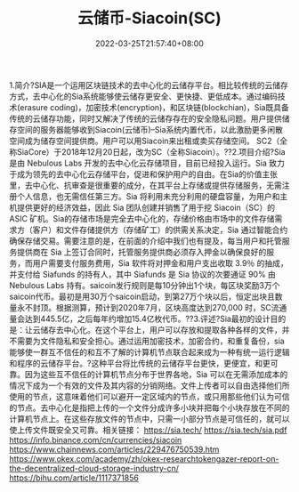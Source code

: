 ﻿---
weight: 
title: "云储币-Siacoin(SC)"
description: "SIA是一个运用区块链技术的去中心化的云储存平台"
date: 2022-03-25T21:57:40+08:00
lastmod: 2022-03-25T16:45:40+08:00
draft: false
authors: ["Metabd"]
featuredImage: "yunchubi-siacoinsc.webp"
link: ""
tags: ["数字代币","云储币-Siacoin(SC)"]
categories: ["navigation"]
navigation: ["数字代币"]
lightgallery: true
toc: true
pinned: false
recommend: false
recommend1: false
---
1.简介?SIA是一个运用区块链技术的去中心化的云储存平台。相比较传统的云储存方式，去中心化的Sia系统能够使云储存更安全、更快捷、更低成本。通过编码技术(erasure coding)，加密技术(encryption)，和区块链(blockchian)，Sia既具备传统的云储存功能，同时又解决了传统的云储存存在的安全隐私问题。用户提供储存空间的服务器能够收到Siacoin(云储币)–Sia系统内置代币，以此激励更多闲散空间成为储存空间提供商。用户可以用Siacoin来出租或卖买存储空间。 SC2（全称SiaCore）于2018年12月20日起，改为SC（全称Siacoin）。??2.项目介绍?Sia是由 Nebulous Labs 开发的去中心化云存储项目，目前已经投入运行。Sia 致力于成为领先的去中心化云存储平台，促进和保护用户的自由。在Sia的价值主张里，去中心化、抗审查是很重要的成分，在其平台上存储或提供存储服务，无需注册个人信息，也无需信任第三方。Sia 将利用未充分利用的硬盘容量，为用户和主机提供更好的经济效益，因此 Sia 团队创建并销售了用于挖 Siacoin（SC）的 ASIC 矿机。Sia的存储市场是完全去中心化的，存储价格由市场中的文件存储需求方（客户）和文件存储提供方（存储矿工）的供需关系决定，Sia 通过智能合约确保存储交易。需要注意的是，在前面的介绍中我们也有提及，每当用户和托管服务提供商在 Sia 上签订合同时，托管服务提供商必须存入押金以确保良好的服务，而用户需要支付服务费用，Sia 软件将对押金和用户支出收取 3.9％ 的抽成，并支付给 Siafunds 的持有人，其中 Siafunds 是 Sia 协议的次要通证 90% 由 Nebulous Labs 持有。saicoin发行规则是每10分钟出1个块，每区块奖励3万个saicoin代币。最初是用30万个saicoin启动，到第27万个块以后，恒定出块且数量永不封顶。根据测算，预计到2020年7月，区块高度达到270,000 时，SC流通量会达到445.5亿，之后每年约增加15.4亿枚代币。??3.评述?Sia最初的设计目的是：让云储存去中心化。在这个平台上，用户可以存放和提取各种各样的文件，并不需要为文件隐私和安全担心。通过运用加密技术，加密合约，和重复备份，sia能够使一群互不信任的和互不了解的计算机节点联合起来成为一种有统一运行逻辑和程序的云储存平台。?这种平台将比传统的云储存平台更快，更便宜，和更可靠。因为这些互不信任的计算机节点分布于世界各地，Sia 可以在无需添加成本的情况下成为一个有效的文件及其内容的分销网络。文件上传者可以自由选择他们所使用的节点，这意味着他们可以避开一定区域内的节点，或只用那些他们认为可信的节点。去中心化是指把上传的一个文件分成许多小块并把每个小块存放在不同的计算机节点上。在这些存放文件的节点中，只需一小部分节点是可信任的，就可以使上传文件既安全又可靠。相关链接：
https://sia.tech/
https://sia.tech/sia.pdf
https://info.binance.com/cn/currencies/siacoin
https://www.chainnews.com/articles/229476750539.htm
https://www.okex.com/academy/zh/okex-researchtokengazer-report-on-the-decentralized-cloud-storage-industry-cn/
https://bihu.com/article/1117371856
